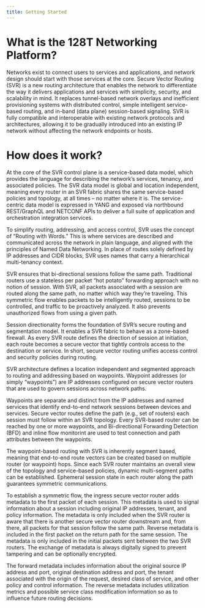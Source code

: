 ```yaml
---
title: Getting Started
---
```


# What is the 128T Networking Platform?

Networks exist to connect users to services and applications, and network design should start with those services at the core. Secure Vector Routing (SVR) is a new routing architecture that enables the network to differentiate the way it delivers applications and services with simplicity, security, and scalability in mind. It replaces tunnel-based network overlays and inefficient provisioning systems with distributed control, simple intelligent service-based routing, and in-band (data plane) session-based signaling. SVR is fully compatible and interoperable with existing network protocols and architectures, allowing it to be gradually introduced into an existing IP network without affecting the network endpoints or hosts.

# How does it work?

At the core of the SVR control plane is a service-based data model, which provides the language for describing the network’s services, tenancy, and associated policies. The SVR data model is global and location independent, meaning every router in an SVR fabric shares the same service-based policies and topology, at all times – no matter where it is. The service-centric data model is expressed in YANG and exposed via northbound REST/GraphQL and NETCONF APIs to deliver a full suite of application and orchestration integration services.

To simplify routing, addressing, and access control, SVR uses the concept of “Routing with Words.” This is where services are described and communicated across the network in plain language, and aligned with the principles of Named Data Networking. In place of routes solely defined by IP addresses and CIDR blocks, SVR uses names that carry a hierarchical multi-tenancy context.

SVR ensures that bi-directional sessions follow the same path. Traditional routers use a stateless per packet “hot potato” forwarding approach with no notion of session. With SVR, all packets associated with a session are routed along the same path, no matter which way they’re traveling. This symmetric flow enables packets to be intelligently routed, sessions to be controlled, and traffic to be proactively analyzed. It also prevents unauthorized flows from using a given path.

Session directionality forms the foundation of SVR’s secure routing and segmentation model. It enables a SVR fabric to behave as a zone-based firewall. As every SVR route defines the direction of session at initiation, each route becomes a secure vector that tightly controls access to the destination or service. In short, secure vector routing unifies access control and security policies during routing.

SVR architecture defines a location independent and segmented approach to routing and addressing based on waypoints. Waypoint addresses (or simply “waypoints”) are IP addresses configured on secure vector routers that are used to govern sessions across network paths.

Waypoints are separate and distinct from the IP addresses and named services that identify end-to-end network sessions between devices and services. Secure vector routes define the path (e.g., set of routers) each session must follow within an SVR topology. Every SVR-based router can be reached by one or more waypoints, and Bi-directional Forwarding Detection (BFD) and inline flow monitorint are used to test connection and path attributes between the waypoints.

The waypoint-based routing with SVR is inherently segment based, meaning that end-to-end route vectors can be created based on multiple router (or waypoint) hops. Since each SVR router maintains an overall view of the topology and service-based policies, dynamic multi-segment paths can be established. Ephemeral session state in each router along the path guarantees symmetric communications.

To establish a symmetric flow, the ingress secure vector router adds metadata to the first packet of each session. This metadata is used to signal information about a session including original IP addresses, tenant, and policy information. The metadata is only included when the SVR router is aware that there is another secure vector router downstream and, from there, all packets for that session follow the same path. Reverse metadata is included in the first packet on the return path for the same session. The metadata is only included in the initial packets sent between the two SVR routers. The exchange of metadata is always digitally signed to prevent tampering and can be optionally encrypted.

The forward metadata includes information about the original source IP address and port, original  destination address and port, the tenant associated with the origin of the request, desired class of service, and other policy and control information. The reverse metadata includes utilization metrics and possible service class modification information so as to influence future routing decisions.